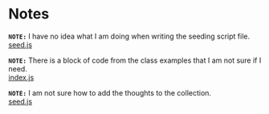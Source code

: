 # **Notes**

**`NOTE:`** I have no idea what I am doing when writing the seeding script file.
<br>
[seed.js](utils/seed.js#L42)

**`NOTE:`** There is a block of code from the class examples that I am not sure if I need.
<br>
[index.js](index.js#L12)

**`NOTE:`** I am not sure how to add the thoughts to the collection.
<br>
[seed.js](utils/seed.js#L75)